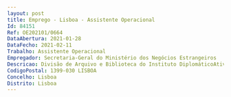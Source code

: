 ```yaml
--- 
layout: post
title: Emprego - Lisboa - Assistente Operacional
Id: 84151
Ref: OE202101/0664
DataAbertura: 2021-01-28
DataFecho: 2021-02-11
Trabalho: Assistente Operacional
Empregador: Secretaria-Geral do Ministério dos Negócios Estrangeiros
Descricao: Divisão de Arquivo e Biblioteca do Instituto DiplomáticoAtividades a cumprir   Funções de natureza executiva, de carácter manual ou mecânico, enquadradasem diretivas gerais bem definidas e com graus de complexidade variáveis.  Execução de tarefas de apoio indispensáveis ao funcionamento dos órgãos eserviços, podendo comportar esforço físico.Descrição específica das funções    Receção, nos depósitos, de documentação enviada pelos serviços internos e externos. Verificação do volume, estado físico, confirmação das guias de remessa e listagens que a deve acompanhar.  Apoio no tratamento do Arquivo, nomeadamente ordenação, inventariação e arrumação em estantes dos acervos recebidos dos serviços internos e externos.  Gestão dos espaços físicos dos depósitos. Assegurar e manter a integridade dos acervos documentais existentes, verificando a aplicação das normas e procedimentos e tendo em atenção a respetiva manutenção e higienização dos depósitos.   Responder às solicitações de acesso aos acervos documentais em depósito, por parte dos serviços e investigadores, nomeadamente pela seleção da documentação e preparação da documentação para transportar para a sala de leitura.  Acompanhar o processo de destruição de documentos, após avaliação terminada a avaliação dos técnicos.
CodigoPostal: 1399-030 LISBOA
Concelho: Lisboa
Distrito: Lisboa
--- 
```

